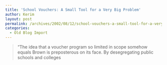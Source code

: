 ```yaml
---
title: 'School Vouchers: A Small Tool for a Very Big Problem'
author: Kerim
layout: post
permalink: /archives/2002/08/12/school-vouchers-a-small-tool-for-a-very-big-problem/
categories:
  - Old Blog Import
---
```


>   &#8220;The idea that a voucher program so limited in scope somehow equals Brown is preposterous on its face. By desegregating public schools and colleges  
>   

>   
>  
